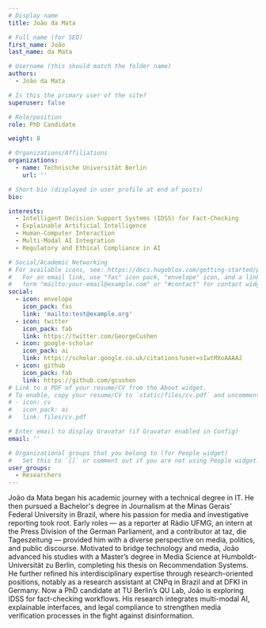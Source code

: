 ```yaml
---
# Display name
title: João da Mata

# Full name (for SEO)
first_name: João 
last_name: da Mata  

# Username (this should match the folder name)
authors:
  - João da Mata

# Is this the primary user of the site?
superuser: false

# Role/position
role: PhD Candidate

weight: 8

# Organizations/Affiliations
organizations:
  - name: Technische Universität Berlin
    url: ''

# Short bio (displayed in user profile at end of posts)
bio: 

interests:
  - Intelligent Decision Support Systems (IDSS) for Fact-Checking
  - Explainable Artificial Intelligence
  - Human-Computer Interaction
  - Multi-Modal AI Integration
  - Regulatory and Ethical Compliance in AI

# Social/Academic Networking
# For available icons, see: https://docs.hugoblox.com/getting-started/page-builder/#icons
#   For an email link, use "fas" icon pack, "envelope" icon, and a link in the
#   form "mailto:your-email@example.com" or "#contact" for contact widget.
social:
  - icon: envelope
    icon_pack: fas
    link: 'mailto:test@example.org'
  - icon: twitter
    icon_pack: fab
    link: https://twitter.com/GeorgeCushen
  - icon: google-scholar
    icon_pack: ai
    link: https://scholar.google.co.uk/citations?user=sIwtMXoAAAAJ
  - icon: github
    icon_pack: fab
    link: https://github.com/gcushen
# Link to a PDF of your resume/CV from the About widget.
# To enable, copy your resume/CV to `static/files/cv.pdf` and uncomment the lines below.
# - icon: cv
#   icon_pack: ai
#   link: files/cv.pdf

# Enter email to display Gravatar (if Gravatar enabled in Config)
email: ''

# Organizational groups that you belong to (for People widget)
#   Set this to `[]` or comment out if you are not using People widget.
user_groups:
  - Researchers
---
```

João da Mata began his academic journey with a technical degree in IT. He then pursued a Bachelor's degree in Journalism at the Minas Gerais' Federal University in Brazil, where his passion for media and investigative reporting took root. Early roles — as a reporter at Rádio UFMG, an intern at the Press Division of the German Parliament, and a contributor at taz, die Tageszeitung — provided him with a diverse perspective on media, politics, and public discourse. Motivated to bridge technology and media, João advanced his studies with a Master’s degree in Media Science at Humboldt-Universität zu Berlin, completing his thesis on Recommendation Systems. He further refined his interdisciplinary expertise through research-oriented positions, notably as a research assistant at CNPq in Brazil and at DFKI in Germany.
Now a PhD candidate at TU Berlin’s QU Lab, João is exploring IDSS for fact-checking workflows. His research integrates multi-modal AI, explainable interfaces, and legal compliance to strengthen media verification processes in the fight against disinformation.

